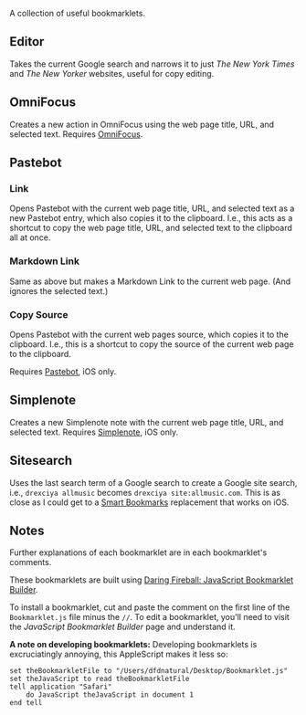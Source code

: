A collection of useful bookmarklets.

## Editor

Takes the current Google search and narrows it to just _The New York Times_ and _The New Yorker_ websites, useful for copy editing.

## OmniFocus

Creates a new action in OmniFocus using the web page title, URL, and selected text. Requires [OmniFocus](http://www.omnigroup.com/products/omnifocus/).

## Pastebot

### Link

Opens Pastebot with the current web page title, URL, and selected text as a new Pastebot entry, which also copies it to the clipboard. I.e., this acts as a shortcut to copy the web page title, URL, and selected text to the clipboard all at once. 

### Markdown Link

Same as above but makes a Markdown Link to the current web page. (And ignores the selected text.)

### Copy Source

Opens Pastebot with the current web pages source, which copies it to the clipboard. I.e., this is a shortcut to copy the source of the current web page to the clipboard.


Requires [Pastebot](http://tapbots.com/software/pastebot/), iOS only.

## Simplenote

Creates a new Simplenote note with the current web page title, URL, and selected text. Requires [Simplenote](http://itunes.apple.com/us/app/simplenote/id289429962?mt=8), iOS only.

## Sitesearch

Uses the last search term of a Google search to create a Google site search, i.e., `drexciya allmusic` becomes `drexciya site:allmusic.com`. This is as close as I could get to a [Smart Bookmarks](http://en.wikipedia.org/wiki/Smart_Bookmarks) replacement that works on iOS.

## Notes

Further explanations of each bookmarklet are in each bookmarklet's comments.

These bookmarklets are built using [Daring Fireball: JavaScript Bookmarklet Builder](http://daringfireball.net/2007/03/javascript_bookmarklet_builder).

To install a bookmarklet, cut and paste the comment on the first line of the `Bookmarklet.js` file minus the `//`. To edit a bookmarklet, you'll need to visit the _JavaScript Bookmarklet Builder_ page and understand it.

**A note on developing bookmarklets:** Developing bookmarklets is excruciatingly annoying, this AppleScript makes it less so:

	set theBookmarkletFile to "/Users/dfdnatural/Desktop/Bookmarklet.js"	
	set theJavaScript to read theBookmarkletFile	
	tell application "Safari"
		do JavaScript theJavaScript in document 1
	end tell
	 